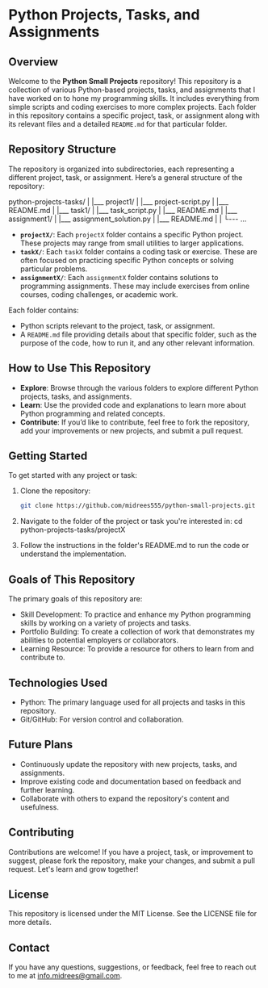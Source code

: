 # Python Projects, Tasks, and Assignments

## Overview

Welcome to the **Python Small Projects** repository! This repository is a collection of various Python-based projects, tasks, and assignments that I have worked on to hone my programming skills. It includes everything from simple scripts and coding exercises to more complex projects. Each folder in this repository contains a specific project, task, or assignment along with its relevant files and a detailed `README.md` for that particular folder.

## Repository Structure

The repository is organized into subdirectories, each representing a different project, task, or assignment. Here’s a general structure of the repository:

python-projects-tasks/
|
|___ project1/
|  |___ project-script.py
|  |___ README.md
|
|___ task1/
|  |___ task_script.py
|  |___ README.md
|
|___ assignment1/
|  |___ assignment_solution.py
|  |___ README.md
|
|
└--- ...

- **`projectX/`**: Each `projectX` folder contains a specific Python project. These projects may range from small utilities to larger applications.
- **`taskX/`**: Each `taskX` folder contains a coding task or exercise. These are often focused on practicing specific Python concepts or solving particular problems.
- **`assignmentX/`**: Each `assignmentX` folder contains solutions to programming assignments. These may include exercises from online courses, coding challenges, or academic work.

Each folder contains:
- Python scripts relevant to the project, task, or assignment.
- A `README.md` file providing details about that specific folder, such as the purpose of the code, how to run it, and any other relevant information.

## How to Use This Repository

- **Explore**: Browse through the various folders to explore different Python projects, tasks, and assignments.
- **Learn**: Use the provided code and explanations to learn more about Python programming and related concepts.
- **Contribute**: If you’d like to contribute, feel free to fork the repository, add your improvements or new projects, and submit a pull request.

## Getting Started

To get started with any project or task:
1. Clone the repository:
   ```bash
   git clone https://github.com/midrees555/python-small-projects.git

2. Navigate to the folder of the project or task you're interested in:
cd python-projects-tasks/projectX

3. Follow the instructions in the folder's README.md to run the code or understand the implementation.


## Goals of This Repository

The primary goals of this repository are:
- Skill Development: To practice and enhance my Python programming skills by working on a variety of projects and tasks.
- Portfolio Building: To create a collection of work that demonstrates my abilities to potential employers or collaborators.
- Learning Resource: To provide a resource for others to learn from and contribute to.

## Technologies Used
- Python: The primary language used for all projects and tasks in this repository.
- Git/GitHub: For version control and collaboration.

## Future Plans
  - Continuously update the repository with new projects, tasks, and assignments.
  - Improve existing code and documentation based on feedback and further learning.
  - Collaborate with others to expand the repository's content and usefulness.

## Contributing
Contributions are welcome! If you have a project, task, or improvement to suggest, please fork the repository, make your changes, and submit a pull request. Let's learn and grow together!

## License
This repository is licensed under the MIT License. See the LICENSE file for more details.

## Contact
If you have any questions, suggestions, or feedback, feel free to reach out to me at info.midrees@gmail.com.
